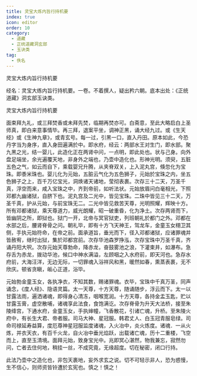 ```yaml
---
title: 灵宝大炼内旨行持机要
index: true
icon: editor
order: 10
category:
  - 道藏
  - 正统道藏洞玄部
  - 玉诀类
tag:
  - 佚名
---
```


灵宝大炼内旨行持机要  

经名：灵宝大练内旨行持机要。一卷。不着撰人，疑出矜六朝。底本出处：《正统道藏》洞玄部玉诀类。  

灵宝大炼内旨行持机要  

面束拜九礼，或三拜焚香或未拜先焚，临期再焚亦可。白斋意，至此大略启白上圣师真，即白来意事情毕。再三拜，退案平坐，调神正黑，诵大经九过。或《生天经》或《生神九章》，或青玄号。每一过，引黑一口，直入丹田。原本如此，今恐丹字当为身序，直入身田遍满於中。即水府，经云：两部水王对生门，即水部。聚九黑之光，结一婴儿，此造化正在两肾中问，一点明，即此处也。状与己身。向外盘足端坐，余光遍覆天地，非身外之端也，乃壶中造化也。形神光明。须臾，五脏五色之气，如云而自下，乘载婴兄升腾，从夹脊双关，上入泥丸宫，倏忽化为宝珠。即黍米珠也。婴儿化为元始，五脏云气化为五色狮子，元始於宝珠之内，坐五色狮子之上，百千万亿宝光，洞焕诸天诸地，莹彻表裹。次存三十二天，万圣千真，浮空而来，咸入宝珠之中，齐到帝前，如听法状。元始放眉问白毫相光，下照邓都九幽诸狱，自脐下也。泥丸宫及二光中，皆见宝珠。二珠中皆见三十二天，万圣千真，护从元始，与前宝珠无二。二光中皆见救苦天尊，光明照耀，辉映十方。所有邓都诸狱，乘天尊道力，威光朗耀，昭一破重昏，化为净土。次存两肾而下，皆幽阴之所，即狱也。狱门一开，北帝与冥官狱吏，列班朝礼於都门之外。邓都在水部之后，腰肾脊骨之问。朝礼毕，即有十方飞天神王，驾龙车，金童玉女栩卫其侧，手执元始符命，在帝之前。面承道旨，垂光而下，径入邓都诸狱，应诸罪魂并皆赦宥，继时出狱，集於邓都宫前。次存华池森罗挣泓，次存宝珠中万圣千真，齐诵丹阳大呎。次存元始天尊勃命，降赤龙，奋鼓雾池之浪，下灌束井，如瀑布。急存舌为赤龙，拨动华池，候口中神水满溢，左顾咽之入水府前，即天河也。急存水府前，大海汪洋，无边无际，一切罪魂入浴祥风和黑，暖然如春，熏蒸表裹，无不欣庆。顿省贪瞋，皈心正道，浴毕。  

元始勃金童玉女，各执净衣，不知其数，赐诸罪魂。衣毕，宝珠中千真万圣，同声诵念，《度人经》、隐语灵篇。太一天尊，十方天尊，随诵随步，浮云而下。太一以甘露法雨，遍洒诸魂，即得身心清冻，咽喉宽润。十方天尊，各持金盂玉匙，贮以甘露玉膏，虚空散哺，诸魂享此法食，食饱满讫。次存脊骨为升天大法桥，接至朱陵绛宫，下通水府，金童玉女，手执婶幢，飞香散花，引诸亡魂，升桥。至朱陵火府中，有长生大君、帝者服。司马大神、星冠服。韩君丈人、白玉冠青服皂绿。司命司禄延寿益算，度厄尊神星冠服监度诸魂，入火冶中，炎火炼度。诸魂．一从火炼，并衣天衣，有百千火龙，自火冶中垂光焰跃，出载诸亡魂，历十二重楼，飞空而上，直至玉清境。面拜元始，致身宝光中。兆即冥心湛然，物我兼忘，寂然勿问，亡者去住何地，稍挂一丝，不成究竟，无缘超度。切在秘密，闭口行持。  

此法乃壶中之造化也，非包天裹地，妄外求玄之说。切不可轻示非人，恐为惑慢，生不信心，则师资皆铃遭於玄宪也。慎之！慎之！  
